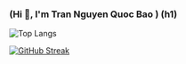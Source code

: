 ### (Hi 👋, I'm Tran Nguyen Quoc Bao ) (h1)
 
![Top Langs](https://github-readme-stats.vercel.app/api/top-langs/?username=tnqbao&layout=compact)
  
[![GitHub Streak](https://streak-stats.demolab.com?user=tnqbao&border_radius=5&date_format=%5BY%20%5DM%20j)](https://git.io/streak-stats)
<!--
**tnqbao/tnqbao** is a ✨ _special_ ✨ repository because its `README.md` (this file) appears on your GitHub profile.

Here are some ideas to get you started:

- 🔭 I’m currently working on ...
- 🌱 I’m currently learning ...
- 👯 I’m looking to collaborate on ...
- 🤔 I’m looking for help with ...
- 💬 Ask me about ...
- 📫 How to reach me: ...
- 😄 Pronouns: ...
- ⚡ Fun fact: ...
-->
